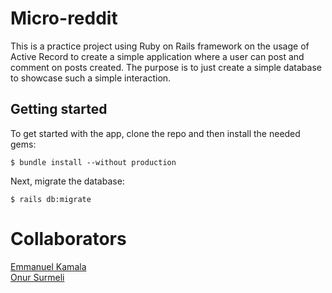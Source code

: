 # Micro-reddit

This is a practice project using Ruby on Rails framework on the usage of Active Record to create a simple application where a user can post and comment on posts created. The purpose is to just create a simple database to showcase such a simple interaction.


## Getting started

To get started with the app, clone the repo and then install the needed gems:

```
$ bundle install --without production
```

Next, migrate the database:

```
$ rails db:migrate
```
# Collaborators

<a href="https://github.com/emmanuelkamala">Emmanuel Kamala</a><br>
<a href="https://github.com/Zibilyonik">Onur Surmeli</a>